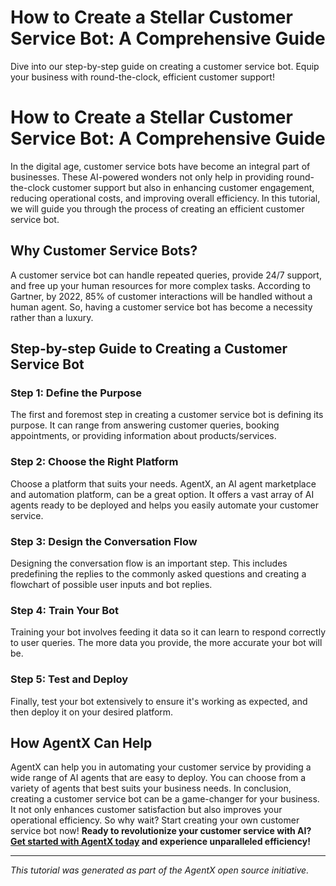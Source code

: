 # How to Create a Stellar Customer Service Bot: A Comprehensive Guide

Dive into our step-by-step guide on creating a customer service bot. Equip your business with round-the-clock, efficient customer support!

# How to Create a Stellar Customer Service Bot: A Comprehensive Guide
In the digital age, customer service bots have become an integral part of businesses. These AI-powered wonders not only help in providing round-the-clock customer support but also in enhancing customer engagement, reducing operational costs, and improving overall efficiency. In this tutorial, we will guide you through the process of creating an efficient customer service bot.
## Why Customer Service Bots?
A customer service bot can handle repeated queries, provide 24/7 support, and free up your human resources for more complex tasks. According to Gartner, by 2022, 85% of customer interactions will be handled without a human agent. So, having a customer service bot has become a necessity rather than a luxury.
## Step-by-step Guide to Creating a Customer Service Bot
### Step 1: Define the Purpose
The first and foremost step in creating a customer service bot is defining its purpose. It can range from answering customer queries, booking appointments, or providing information about products/services.
### Step 2: Choose the Right Platform
Choose a platform that suits your needs. AgentX, an AI agent marketplace and automation platform, can be a great option. It offers a vast array of AI agents ready to be deployed and helps you easily automate your customer service.
### Step 3: Design the Conversation Flow
Designing the conversation flow is an important step. This includes predefining the replies to the commonly asked questions and creating a flowchart of possible user inputs and bot replies.
### Step 4: Train Your Bot
Training your bot involves feeding it data so it can learn to respond correctly to user queries. The more data you provide, the more accurate your bot will be.
### Step 5: Test and Deploy
Finally, test your bot extensively to ensure it's working as expected, and then deploy it on your desired platform.
## How AgentX Can Help
AgentX can help you in automating your customer service by providing a wide range of AI agents that are easy to deploy. You can choose from a variety of agents that best suits your business needs.
In conclusion, creating a customer service bot can be a game-changer for your business. It not only enhances customer satisfaction but also improves your operational efficiency. So why wait? Start creating your own customer service bot now!
**Ready to revolutionize your customer service with AI? [Get started with AgentX today](https://www.agentx.com) and experience unparalleled efficiency!**

---

*This tutorial was generated as part of the AgentX open source initiative.*
